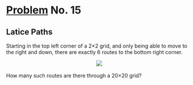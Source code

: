 # [Problem](https://projecteuler.net/problem=15) No. 15

## Latice Paths

Starting in the top left corner of a 2×2 grid, and only being able to move to the right and down, there are exactly 6 routes to the bottom right corner.

<div align="center"><img src="https://projecteuler.net/project/images/p015.png"></div><br>
How many such routes are there through a 20×20 grid?